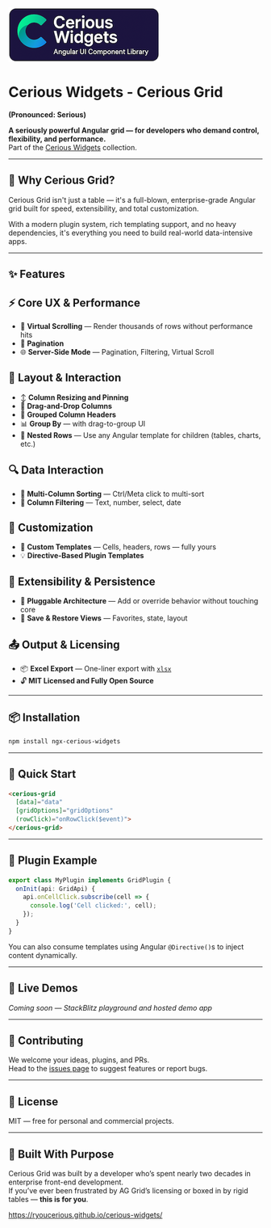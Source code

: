 ![Cerious Widgets](cerious-widgets-sm.png)

# Cerious Widgets - Cerious Grid

**(Pronounced: Serious)**

**A seriously powerful Angular grid — for developers who demand control, flexibility, and performance.**  
Part of the [Cerious Widgets](https://github.com/rYOUcerious/cerious-widgets) collection.

---

## 🚀 Why Cerious Grid?

Cerious Grid isn't just a table — it's a full-blown, enterprise-grade Angular grid built for speed, extensibility, and total customization.

With a modern plugin system, rich templating support, and no heavy dependencies, it's everything you need to build real-world data-intensive apps.

---

## ✨ Features

  ## ⚡️ Core UX & Performance
  - 🔁 **Virtual Scrolling** — Render thousands of rows without performance hits  
  - 🔄 **Pagination**  
  - 🌐 **Server-Side Mode** — Pagination, Filtering, Virtual Scroll  

  ## 🧭 Layout & Interaction
  - ↕️ **Column Resizing and Pinning**  
  - 🔗 **Drag-and-Drop Columns**  
  - 🧱 **Grouped Column Headers**  
  - 📊 **Group By** — with drag-to-group UI  
  - 🧬 **Nested Rows** — Use any Angular template for children (tables, charts, etc.)

  ## 🔍 Data Interaction
  - 🧠 **Multi-Column Sorting** — Ctrl/Meta click to multi-sort  
  - 🧹 **Column Filtering** — Text, number, select, date  

  ## 🧾 Customization
  - 🧾 **Custom Templates** — Cells, headers, rows — fully yours  
  - 💡 **Directive-Based Plugin Templates**  

  ## 🧩 Extensibility & Persistence
  - 🧩 **Pluggable Architecture** — Add or override behavior without touching core  
  - 💾 **Save & Restore Views** — Favorites, state, layout  

  ## 📤 Output & Licensing
  - 📦 **Excel Export** — One-liner export with [`xlsx`](https://www.npmjs.com/package/xlsx)  
  - 🔓 **MIT Licensed and Fully Open Source**

---

## 📦 Installation

```bash
npm install ngx-cerious-widgets
```

---


## 🧪 Quick Start

```html
<cerious-grid
  [data]="data"
  [gridOptions]="gridOptions"
  (rowClick)="onRowClick($event)">
</cerious-grid>
```

---

## 🧩 Plugin Example

```ts
export class MyPlugin implements GridPlugin {
  onInit(api: GridApi) {
    api.onCellClick.subscribe(cell => {
      console.log('Cell clicked:', cell);
    });
  }
}
```

You can also consume templates using Angular `@Directive()`s to inject content dynamically.

---

## 📸 Live Demos

_Coming soon — StackBlitz playground and hosted demo app_

---

## 🤝 Contributing

We welcome your ideas, plugins, and PRs.  
Head to the [issues page](https://github.com/your-org/cerious-grid/issues) to suggest features or report bugs.

---

## 📝 License

MIT — free for personal and commercial projects.

---

## 🧠 Built With Purpose

Cerious Grid was built by a developer who’s spent nearly two decades in enterprise front-end development.  
If you’ve ever been frustrated by AG Grid’s licensing or boxed in by rigid tables — **this is for you**.

https://ryoucerious.github.io/cerious-widgets/